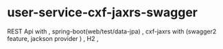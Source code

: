 # user-service-cxf-jaxrs-swagger
REST Api with , spring-boot(web/test/data-jpa) , cxf-jaxrs  with (swagger2 feature, jackson provider ) , H2 , 
